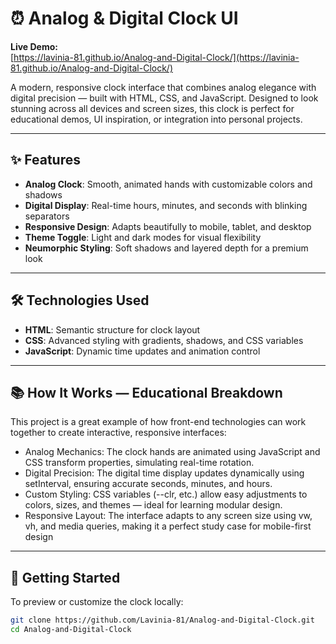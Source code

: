 # ⏰ Analog & Digital Clock UI

**Live Demo:**  
[https://lavinia-81.github.io/Analog-and-Digital-Clock/](https://lavinia-81.github.io/Analog-and-Digital-Clock/)

A modern, responsive clock interface that combines analog elegance with digital precision — built with HTML, CSS, and JavaScript. Designed to look stunning across all devices and screen sizes, this clock is perfect for educational demos, UI inspiration, or integration into personal projects.

---


## ✨ Features

- **Analog Clock**: Smooth, animated hands with customizable colors and shadows
- **Digital Display**: Real-time hours, minutes, and seconds with blinking separators
- **Responsive Design**: Adapts beautifully to mobile, tablet, and desktop
- **Theme Toggle**: Light and dark modes for visual flexibility
- **Neumorphic Styling**: Soft shadows and layered depth for a premium look

---

## 🛠️ Technologies Used

- **HTML**: Semantic structure for clock layout
- **CSS**: Advanced styling with gradients, shadows, and CSS variables
- **JavaScript**: Dynamic time updates and animation control

---

## 📚 How It Works — Educational Breakdown
This project is a great example of how front-end technologies can work together to create interactive, responsive interfaces:
- Analog Mechanics: The clock hands are animated using JavaScript and CSS transform properties, simulating real-time rotation.
- Digital Precision: The digital time display updates dynamically using setInterval, ensuring accurate seconds, minutes, and hours.
- Custom Styling: CSS variables (--clr, etc.) allow easy adjustments to colors, sizes, and themes — ideal for learning modular design.
- Responsive Layout: The interface adapts to any screen size using vw, vh, and media queries, making it a perfect study case for mobile-first design

---

## 🚀 Getting Started

To preview or customize the clock locally:

```bash
git clone https://github.com/Lavinia-81/Analog-and-Digital-Clock.git
cd Analog-and-Digital-Clock
